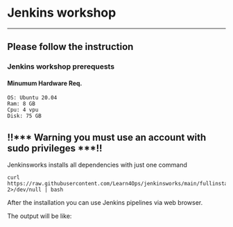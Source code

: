 # Jenkins workshop
---
## Please follow the instruction

### Jenkins workshop prerequests

#### Minumum Hardware Req.
```
OS: Ubuntu 20.04
Ram: 8 GB
Cpu: 4 vpu
Disk: 75 GB 
```
## !!*** Warning you must use an account with sudo privileges ***!!


Jenkinsworks installs all dependencies with just one command


```
curl https://raw.githubusercontent.com/Learn4Ops/jenkinsworks/main/fullinstall.sh 2>/dev/null | bash
```

After the installation you can use Jenkins pipelines via web browser.

The output will be like:

```



```
